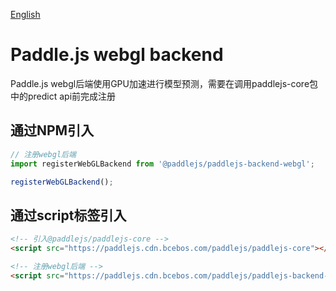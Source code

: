 [English](./README.md)

# Paddle.js webgl backend

Paddle.js webgl后端使用GPU加速进行模型预测，需要在调用paddlejs-core包中的predict api前完成注册

## 通过NPM引入

```js
// 注册webgl后端
import registerWebGLBackend from '@paddlejs/paddlejs-backend-webgl';

registerWebGLBackend();
```

## 通过script标签引入

```html
<!-- 引入@paddlejs/paddlejs-core -->
<script src="https://paddlejs.cdn.bcebos.com/paddlejs/paddlejs-core"></script>

<!-- 注册webgl后端 -->
<script src="https://paddlejs.cdn.bcebos.com/paddlejs/paddlejs-backend-webgl"></script>
```